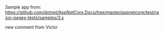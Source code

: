 Sample app from: https://github.com/dotnet/AspNetCore.Docs/tree/master/aspnetcore/test/razor-pages-tests/samples/3.x

new comment from Victor